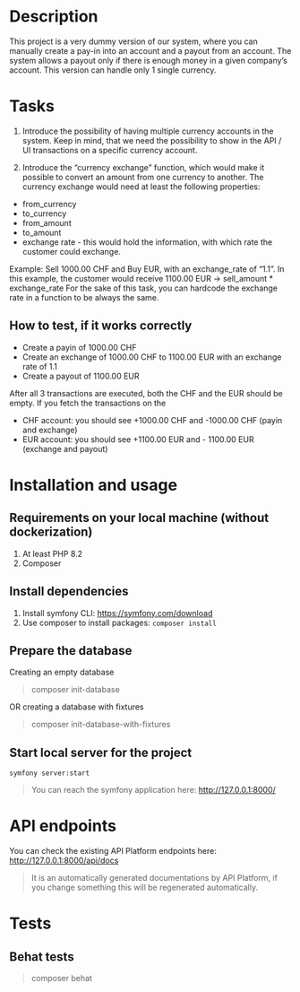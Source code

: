# Description
This project is a very dummy version of our system, where you can manually create a pay-in into an account and a payout from an account. The system allows a payout only if there is enough money in a given company’s account. This version can handle only 1 single currency.

# Tasks

1. Introduce the possibility of having multiple currency accounts in the system. Keep in mind, that we need the possibility to show in the API / UI transactions on a specific currency account.

2. Introduce the “currency exchange” function, which would make it possible to convert an amount from one currency to another. The currency exchange would need at least the following properties:
- from_currency
- to_currency
- from_amount
- to_amount
- exchange rate - this would hold the information, with which rate the customer could exchange.

Example: Sell 1000.00 CHF and Buy EUR, with an exchange_rate of “1.1”. In this example, the customer would receive 1100.00 EUR → sell_amount * exchange_rate
For the sake of this task, you can hardcode the exchange rate in a function to be always the same.

## How to test, if it works correctly

- Create a payin of 1000.00 CHF
- Create an exchange of 1000.00 CHF to 1100.00 EUR with an exchange rate of 1.1
- Create a payout of 1100.00 EUR

After all 3 transactions are executed, both the CHF and the EUR should be empty.
If you fetch the transactions on the 
- CHF account: you should see +1000.00 CHF and -1000.00 CHF (payin and exchange)
- EUR account: you should see +1100.00 EUR and - 1100.00 EUR (exchange and payout)

# Installation and usage

## Requirements on your local machine (without dockerization)
 
1. At least PHP 8.2   
2. Composer 

## Install dependencies 

1. Install symfony CLI: https://symfony.com/download
2. Use composer to install packages: `composer install`

## Prepare the database 

Creating an empty database 

> composer init-database

OR creating a database with fixtures 
 
> composer init-database-with-fixtures

## Start local server for the project

`symfony server:start`

> You can reach the symfony application here: http://127.0.0.1:8000/

# API endpoints

You can check the existing API Platform endpoints here: http://127.0.0.1:8000/api/docs

> It is an automatically generated documentations by API Platform, if you change something this will be regenerated automatically.

# Tests

## Behat tests

> composer behat
